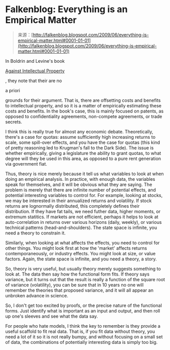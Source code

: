 <!--yml
category: 未分类
date: 2024-05-12 21:56:43
-->

# Falkenblog: Everything is an Empirical Matter

> 来源：[http://falkenblog.blogspot.com/2009/06/everything-is-empirical-matter.html#0001-01-01](http://falkenblog.blogspot.com/2009/06/everything-is-empirical-matter.html#0001-01-01)

In Boldrin and Levine's book

[Against Intellectual Property](http://www.micheleboldrin.com/research/aim.html)

, they note that their are no

a priori

grounds for their argument. That is, there are offsetting costs and benefits to intellectual property, and so it is a matter of empirically estimating these costs and benefits. In the book's case, this is mainly focused on patents, as opposed to confidentiality agreements, non-compete agreements, or trade secrets.

I think this is really true for almost any economic debate. Theoretically, there's a case for quotas: assume sufficiently high increasing returns to scale, some spill-over effects, and you have the case for quotas (this kind of pretty reasoning led to Krugman's fall to the Dark Side). The issue is whether empirically, giving a legislature the ability to grant quotas, to what degree will they be used in this area, as opposed to a pure rent generation via government fiat.

Thus, theory is nice merely because it tell us what variables to look at when doing an empirical analysis. In practice, with enough data, the variables speak for themselves, and it will be obvious what they are saying. The problem is merely that there are infinite number of potential effects, and potential interesting variables to control for. For example, looking at stocks, we may be interested in their annualized returns and volatility. If stock returns are lognormally distributed, this completely defines their distribution. If they have fat tails, we need futher data, higher moments, or extremum statitics. If markets are not efficient, perhaps it helps to look at auto-correlation in returns over various horizons (daily, weekly), or various technical patterns (head-and-shoulders). The state space is infinite, you need a theory to constrain it.

Similarly, when looking at what affects the effects, you need to control for other things. You might look first at how the 'market' affects returns contemporaneously, or industry effects. You might look at size, or value factors. Again, the state space is infinite, and you need a theory, a story.

So, theory is very useful, but usually theory merely suggests something to look at. The data then say how the functional form fits. If theory says variance, but it turns out that the result is really a function of the square root of variance (volatility), you can be sure that in 10 years no one will remember the theories that proposed variance, and it will all appear an unbroken advance in science.

So, I don't get too excited by proofs, or the precise nature of the functional forms. Just identify what is important as an input and output, and then roll up one's sleeves and see what the data say.

For people who hate models, I think the key to remember is they provide a useful scaffold to fit real data. That is, if you fit data without theory, you need a lot of it so it is not really bumpy, and without focusing on a small set of data, the combinations of potentially interesting data is simply too big.